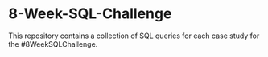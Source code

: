 # 8-Week-SQL-Challenge
This repository contains a collection of SQL queries for each case study for the #8WeekSQLChallenge.
